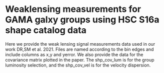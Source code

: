 # Weaklensing measurements for GAMA galxy groups using HSC S16a shape catalog data
Here we provide the weak lensing signal measurements data used in our work DR,SM et al. 2021.
Files are named according to the bin edges and include columns as x,y and yerror.
We also provide the data for the covariance matrix plotted in the paper. The shp_cov_lum is for the group luminosity selection, and the shp_cov_vel is for the velocity dispersion. 

